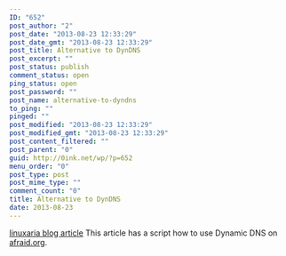 ```yaml
---
ID: "652"
post_author: "2"
post_date: "2013-08-23 12:33:29"
post_date_gmt: "2013-08-23 12:33:29"
post_title: Alternative to DynDNS
post_excerpt: ""
post_status: publish
comment_status: open
ping_status: open
post_password: ""
post_name: alternative-to-dyndns
to_ping: ""
pinged: ""
post_modified: "2013-08-23 12:33:29"
post_modified_gmt: "2013-08-23 12:33:29"
post_content_filtered: ""
post_parent: "0"
guid: http://0ink.net/wp/?p=652
menu_order: "0"
post_type: post
post_mime_type: ""
comment_count: "0"
title: Alternative to DynDNS
date: 2013-08-23
---
```


[linuxaria blog article](http://linuxaria.com/howto/dynamic-dns-with-bash-afraid-org) This article has a script how to use Dynamic DNS on [afraid.org](http://freedns.afraid.org/).
